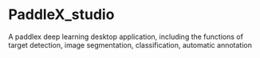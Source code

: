 # PaddleX_studio
A paddlex deep learning desktop application, including the functions of target detection, image segmentation, classification, automatic annotation
